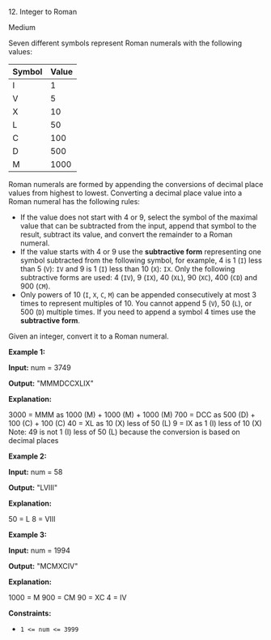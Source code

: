 12\. Integer to Roman

Medium

Seven different symbols represent Roman numerals with the following values:

| Symbol | Value |
|--------|-------|
| I | 1 |
| V | 5 |
| X | 10 |
| L | 50 |
| C | 100 |
| D | 500 |
| M | 1000 |

Roman numerals are formed by appending the conversions of decimal place values from highest to lowest. Converting a decimal place value into a Roman numeral has the following rules:

*   If the value does not start with 4 or 9, select the symbol of the maximal value that can be subtracted from the input, append that symbol to the result, subtract its value, and convert the remainder to a Roman numeral.
*   If the value starts with 4 or 9 use the **subtractive form** representing one symbol subtracted from the following symbol, for example, 4 is 1 (`I`) less than 5 (`V`): `IV` and 9 is 1 (`I`) less than 10 (`X`): `IX`. Only the following subtractive forms are used: 4 (`IV`), 9 (`IX`), 40 (`XL`), 90 (`XC`), 400 (`CD`) and 900 (`CM`).
*   Only powers of 10 (`I`, `X`, `C`, `M`) can be appended consecutively at most 3 times to represent multiples of 10. You cannot append 5 (`V`), 50 (`L`), or 500 (`D`) multiple times. If you need to append a symbol 4 times use the **subtractive form**.

Given an integer, convert it to a Roman numeral.

**Example 1:**

**Input:** num = 3749

**Output:** "MMMDCCXLIX"

**Explanation:**

3000 = MMM as 1000 (M) + 1000 (M) + 1000 (M) 700 = DCC as 500 (D) + 100 (C) + 100 (C) 40 = XL as 10 (X) less of 50 (L) 9 = IX as 1 (I) less of 10 (X) Note: 49 is not 1 (I) less of 50 (L) because the conversion is based on decimal places 

**Example 2:**

**Input:** num = 58

**Output:** "LVIII"

**Explanation:**

50 = L 8 = VIII 

**Example 3:**

**Input:** num = 1994

**Output:** "MCMXCIV"

**Explanation:**

1000 = M 900 = CM 90 = XC 4 = IV 

**Constraints:**

*   `1 <= num <= 3999`
